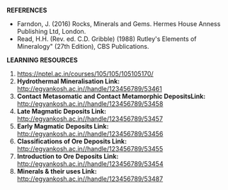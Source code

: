 **REFERENCES**

-  Farndon, J. (2016) Rocks, Minerals and Gems. Hermes House Anness Publishing Ltd, London.
-  Read, H.H. (Rev. ed. C.D. Gribble) (1988) Rutley's Elements of Mineralogy" (27th Edition), CBS Publications. 

**LEARNING RESOURCES**
1.	https://nptel.ac.in/courses/105/105/105105170/
2.	**Hydrothermal Mineralisation Link:** http://egyankosh.ac.in//handle/123456789/53461
3.	**Contact Metasomatic and Contact Metamorphic DepositsLink:**   http://egyankosh.ac.in//handle/123456789/53458 
4.	**Late Magmatic Deposits Link:**  http://egyankosh.ac.in//handle/123456789/53457
5.	**Early Magmatic Deposits Link:**  http://egyankosh.ac.in//handle/123456789/53456
6.	**Classifications of Ore Deposits Link:**  http://egyankosh.ac.in//handle/123456789/53455 
7.	**Introduction to Ore Deposits Link:** http://egyankosh.ac.in//handle/123456789/53454 
8.	**Minerals & their uses Link:** http://egyankosh.ac.in//handle/123456789/53487 
